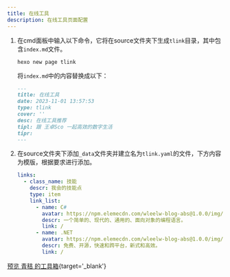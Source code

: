 ```yaml
---
title: 在线工具
description: 在线工具页面配置
---
```


1. 在cmd面板中输入以下命令，它将在source文件夹下生成`tlink`目录，其中包含`index.md`文件。

    ```shell [Terminal]
    hexo new page tlink
    ```

   将`index.md`​中的内容替换成以下：

    ```markdown [source/tlink/index.md]
    ---
    title: 在线工具
    date: 2023-11-01 13:57:53
    type: tlink
    cover: ''
    desc: 在线工具推荐
    tipl: 跟 王卓Sco 一起高效的数字生活
    tipr:
    ---
    ```
2. 在source文件夹下添加`_data`​​文件夹并建立名为`tlink.yaml`​​的文件，下方内容为模版，根据要求进行添加。

   ```yaml [source/_data/tlink.yaml]
   links:
     - class_name: 技能
       descr: 我会的技能点
       type: item
       link_list:
         - name: C#
           avatar: https://npm.elemecdn.com/wleelw-blog-abs@1.0.0/img/icon/Csharp_Logo.png
           descr: 一个简单的、现代的、通用的、面向对象的编程语言。
           link: /
         - name: .NET
           avatar: https://npm.elemecdn.com/wleelw-blog-abs@1.0.0/img/icon/dotnet-logo.svg
           descr: 免费、开源，快速和跨平台，新式和高效。
           link: /
      ```

[预览 青秸 的工具箱](https://blog.qjqq.cn/tlink/){target='_blank'}
